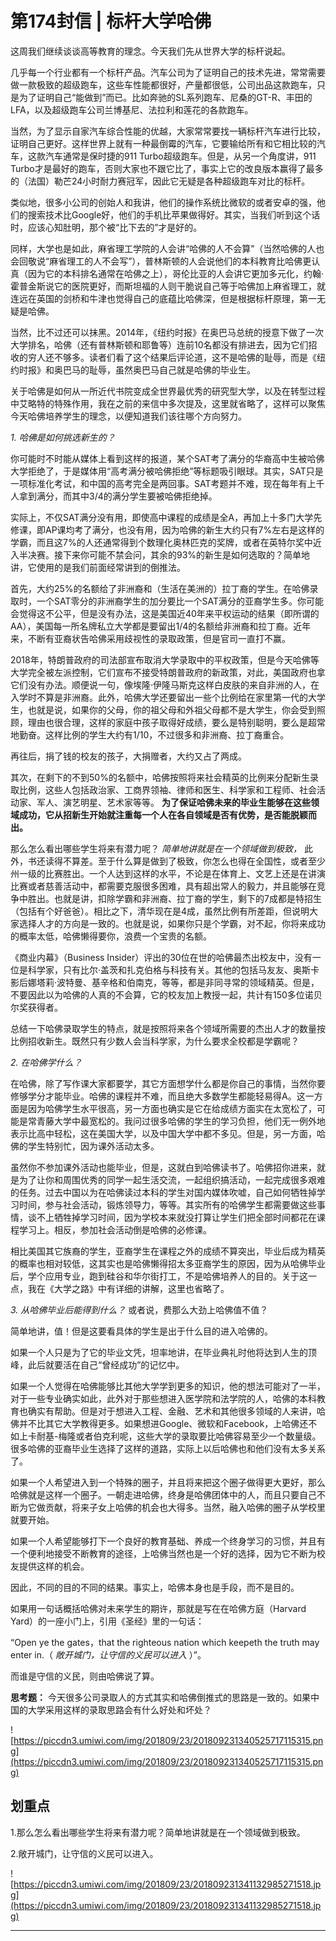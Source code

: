 # 第174封信 | 标杆大学哈佛

这周我们继续谈谈高等教育的理念。今天我们先从世界大学的标杆说起。

几乎每一个行业都有一个标杆产品。汽车公司为了证明自己的技术先进，常常需要做一款极致的超级跑车，这些车性能都很好，产量都很低，公司出品这款跑车，只是为了证明自己“能做到”而已。比如奔驰的SL系列跑车、尼桑的GT-R、丰田的LFA，以及超级跑车公司兰博基尼、法拉利和莲花的各款跑车。

当然，为了显示自家汽车综合性能的优越，大家常常要找一辆标杆汽车进行比较，证明自己更好。这样世界上就有一种最倒霉的汽车，它要输给所有和它相比较的汽车，这款汽车通常是保时捷的911 Turbo超级跑车。但是，从另一个角度讲，911 Turbo才是最好的跑车，否则大家也不跟它比了，事实上它的改良版本赢得了最多的（法国）勒芒24小时耐力赛冠军，因此它无疑是各种超级跑车对比的标杆。

类似地，很多小公司的创始人和我讲，他们的操作系统比微软的或者安卓的强，他们的搜索技术比Google好，他们的手机比苹果做得好。其实，当我们听到这个话时，应该心知肚明，那个被“比下去的”才是好的。

同样，大学也是如此，麻省理工学院的人会讲“哈佛的人不会算”（当然哈佛的人也会回敬说“麻省理工的人不会写”），普林斯顿的人会说他们的本科教育比哈佛更认真（因为它的本科排名通常在哈佛之上），哥伦比亚的人会讲它更加多元化，约翰·霍普金斯说它的医院更好，而斯坦福的人则干脆说自己等于哈佛加上麻省理工，就连远在英国的剑桥和牛津也觉得自己的底蕴比哈佛深，但是根据标杆原理，第一无疑是哈佛。

当然，比不过还可以抹黑。2014年，《纽约时报》在奥巴马总统的授意下做了一次大学排名，哈佛（还有普林斯顿和耶鲁等）连前10名都没有排进去，因为它们招收的穷人还不够多。读者们看了这个结果后评论道，这不是哈佛的耻辱，而是《纽约时报》和奥巴马的耻辱，虽然奥巴马自己就是哈佛的毕业生。

关于哈佛是如何从一所近代书院变成全世界最优秀的研究型大学，以及在转型过程中艾略特的特殊作用，我在之前的来信中多次提及，这里就省略了，这样可以聚焦今天哈佛培养学生的理念，以便知道我们该往哪个方向努力。

 *1. 哈佛是如何挑选新生的？*

你可能时不时能从媒体上看到这样的报道，某个SAT考了满分的华裔高中生被哈佛大学拒绝了，于是媒体用“高考满分被哈佛拒绝”等标题吸引眼球。其实，SAT只是一项标准化考试，和中国的高考完全是两回事。SAT考题并不难，现在每年有上千人拿到满分，而其中3/4的满分学生要被哈佛拒绝掉。

实际上，不仅SAT满分没有用，即使高中课程的成绩是全A，再加上十多门大学先修课，即AP课均考了满分，也没有用，因为哈佛的新生大约只有7%左右是这样的学霸，而且这7%的人还通常得到个数理化奥林匹克的奖牌，或者在英特尔奖中近入半决赛。接下来你可能不禁会问，其余的93%的新生是如何选取的？简单地讲，它使用的是我们前面经常讲到的倒推法。

首先，大约25%的名额给了非洲裔和（生活在美洲的）拉丁裔的学生。在哈佛录取时，一个SAT零分的非洲裔学生的加分要比一个SAT满分的亚裔学生多。你可能会觉得这不公平，但是没有办法，这是美国近40年来平权运动的结果（即所谓的AA），美国每一所名牌私立大学都是要留出1/4的名额给非洲裔和拉丁裔。近年来，不断有亚裔状告哈佛采用歧视性的录取政策，但是官司一直打不赢。

2018年，特朗普政府的司法部宣布取消大学录取中的平权政策，但是今天哈佛等大学完全被左派控制，它们宣布不接受特朗普政府的新政策，对此，美国政府也拿它们没有办法。顺便说一句，像埃隆·伊隆马斯克这样白皮肤的来自非洲的人，在入学时不算是非洲裔。此外，哈佛大学还要留出一些个比例给在家里第一代的大学生，也就是说，如果你的父母，你的祖父母和外祖父母都不是大学生，你会受到照顾，理由也很合理，这样的家庭中孩子取得好成绩，要么是特别聪明，要么是超常地勤奋。这样比例的学生大约有1/10，不过很多和非洲裔、拉丁裔重合。

再往后，捐了钱的校友的孩子，大捐赠者，大约又占了两成。

其次，在剩下的不到50%的名额中，哈佛按照将来社会精英的比例来分配新生录取比例，这些人包括政治家、工商界领袖、律师和医生、科学家和工程师、社会活动家、军人、演艺明星、艺术家等等。 **为了保证哈佛未来的毕业生能够在这些领域成功，它从招新生开始就注重每一个人在各自领域是否有优势，是否能脱颖而出。**

那么怎么看出哪些学生将来有潜力呢？ *简单地讲就是在一个领域做到极致，* 此外，书还读得不算差。至于什么算是做到了极致，你怎么也得在全国性，或者至少州一级的比赛胜出。一个人达到这样的水平，不论是在体育上、文艺上还是在讲演比赛或者慈善活动中，都需要克服很多困难，具有超出常人的毅力，并且能够在竞争中胜出。也就是讲，扣除学霸和非洲裔、拉丁裔的学生，剩下的7成都是特招生（包括有个好爸爸）。相比之下，清华现在是4成，虽然比例有所差距，但说明大家选择人才的方向是一致的。也就是说，如果你只是个学霸，对不起，你将来成功的概率太低，哈佛懒得要你，浪费一个宝贵的名额。

《商业内幕》（Business Insider）评出的30位在世的哈佛最杰出校友中，没有一位是科学家，只有比尔·盖茨和扎克伯格与科技有关。其他的包括马友友、奥斯卡影后娜塔莉·波特曼、基辛格和伯南克，等等，都是非同寻常的领域精英。但是，不要因此以为哈佛的人真的不会算，它的校友加上教授一起，共计有150多位诺贝尔奖获得者。

总结一下哈佛录取学生的特点，就是按照将来各个领域所需要的杰出人才的数量按比例招收新生。既然只有少数人会当科学家，为什么要求全校都是学霸呢？

 *2. 在哈佛学什么？*

在哈佛，除了写作课大家都要学，其它方面想学什么都是你自己的事情，当然你要修够学分才能毕业。哈佛的课程并不难，而且绝大多数学生都能轻易得A。这一方面是因为哈佛学生水平很高，另一方面也确实是它在给成绩方面实在太宽松了，可能是常青藤大学中最宽松的。我问过很多哈佛的学生的学习负担，他们无一例外地表示比高中轻松，这在美国大学，以及中国大学中都不多见。但是，另一方面，哈佛的学生特别忙，因为课外活动太多。

虽然你不参加课外活动也能毕业，但是，这就白到哈佛读书了。哈佛招你进来，就是为了让你和周围优秀的同学一起生活交流，一起组织搞活动，一起完成很多艰难的任务。过去中国以为在哈佛读过本科的学生对国内媒体吹嘘，自己如何牺牲掉学习时间，参与社会活动，锻炼领导力，等等。其实所有的哈佛学生都需要做这些事情，谈不上牺牲掉学习时间，因为学校本来就没打算让学生们把全部时间都花在课程学习上。相反，参加社会活动倒是哈佛的必修课。

相比美国其它族裔的学生，亚裔学生在课程之外的成绩不算突出，毕业后成为精英的概率也相对较低，这其实也是哈佛懒得招太多亚裔学生的原因，因为从哈佛毕业后，学个应用专业，跑到硅谷和华尔街打工，不是哈佛培养人的目的。关于这一点，我在《大学之路》中有详细的讲解，这里也省略了。

 *3. 从哈佛毕业后能得到什么？* 或者说，费那么大劲上哈佛值不值？

简单地讲，值！但是这要看具体的学生是出于什么目的进入哈佛的。

如果一个人只是为了它的毕业文凭，坦率地讲，在毕业典礼时他将达到人生的顶峰，此后就要活在自己“曾经成功”的记忆中。

如果一个人觉得在哈佛能够比其他大学学到更多的知识，他的想法可能对了一半，对于一些专业确实如此，此外对于那些想进入医学院和法学院的人，哈佛的本科教育也确实有帮助。但是对于想进入工程、金融、艺术和其他很多领域的人来讲，哈佛并不比其它大学教得更多。如果想进Google、微软和Facebook，上哈佛还不如上卡耐基-梅隆或者伯克利呢，这些大学的录取要比哈佛容易至少一个数量级。很多哈佛的亚裔毕业生选择了这样的道路，实际上以后哈佛也和他们没有太多关系了。

如果一个人希望进入到一个特殊的圈子，并且将来把这个圈子做得更大更好，那么哈佛就是这样一个圈子。一朝走进哈佛，终身是哈佛团体中的人，而且只要自己不断为它做贡献，将来子女上哈佛的机会也大得多。当然，融入哈佛的圈子从学校里就要开始。

如果一个人希望能够打下一个良好的教育基础、养成一个终身学习的习惯，并且有一个便利地接受不断教育的途径，上哈佛当然也是一个好的选择，因为它不断为校友提供这样的机会。

因此，不同的目的不同的结果。事实上，哈佛本身也是手段，而不是目的。

如果用一句话概括哈佛对未来学生的期许，那就是写在在哈佛方庭（Harvard Yard）的一座小门上，引用《圣经》里的一句话：

“Open ye the gates，that the righteous nation which keepeth the truth may enter in.（ *敞开城门，让守信的义民可以进入* ）”。

而谁是守信的义民，则由哈佛说了算。

 **思考题：** 今天很多公司录取人的方式其实和哈佛倒推式的思路是一致的。如果中国的大学采用这样的录取思路会有什么好处和坏处？

![https://piccdn3.umiwi.com/img/201809/23/201809231340525717115315.png](https://piccdn3.umiwi.com/img/201809/23/201809231340525717115315.png)

## 划重点

1.那么怎么看出哪些学生将来有潜力呢？简单地讲就是在一个领域做到极致。

2.敞开城门，让守信的义民可以进入。


![https://piccdn3.umiwi.com/img/201809/23/201809231341132985271518.jpg](https://piccdn3.umiwi.com/img/201809/23/201809231341132985271518.jpg)

---
